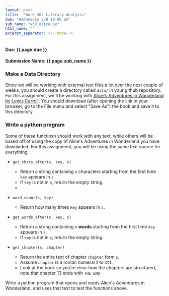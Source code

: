 ```yaml
---
layout: post
title:  "Work 30: Literary Analysis"
due: "Wednesday 5/8 10:00 am"
sub_name: "w30_alice.py"
html_name: ""
excerpt_separator: <!--more-->
---
```


#### Due: {{ page.due }}
#### Submission Name: {{ page.sub_name }}

### Make a Data Directory
Since we will be working with external text files a lot over the next couple of weeks, you should create a directory called `data/` in your github repository. For this assignment, we'll be working with [Alice's Adventures in Wonderland by Lewis Carroll](https://www.gutenberg.org/cache/epub/11/pg11.txt). You should download (after opening the link in your browser, go to the File menu and select "Save As") the book and save it to this directory.  

### Write a python program
Some of these functiosn should work with any text, while others will be based off of using the copy of Alice's Adventures in Wonderland you have downladed. For this assignment, you will be using the same text source for everything.

- `get_chars_after(s, key, n)`
  - Return a string containing `n` characters starting from the first time `key` appears in `s`.
  - If `key` is not in `s`, return the empty string.
  -

- `word_count(s, key)`
  - Return how many times `key` appears in `s`.

- `get_words_after(s, key, n)`
  - Return a string containing `n` __words__ starting from the first time `key` appears in `s`.
  - If `key` is not in `s`, return the empty string.

- `get_chapter(s, chapter)`
  - Return the entire text of chapter `chapter` form `s`.
  - Assume `chapter` is a roman numeral `I` to `XII`.
  - Look at the book so you're clear how the chapters are structured, note that chapter 13 ends with `THE END`

Write a python program that opens and reads Alice's Adventures in Wonderland, and uses that text to test the functions above.
